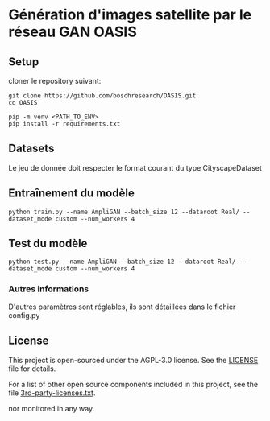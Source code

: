# Génération d'images satellite par le réseau GAN OASIS


## Setup
cloner le repository suivant:
```
git clone https://github.com/boschresearch/OASIS.git
cd OASIS
```

```
pip -m venv <PATH_TO_ENV>
pip install -r requirements.txt
```
## Datasets

Le jeu de donnée doit respecter le format courant du type CityscapeDataset

## Entraînement du modèle

```
python train.py --name AmpliGAN --batch_size 12 --dataroot Real/ --dataset_mode custom --num_workers 4
```

## Test du modèle
```
python test.py --name AmpliGAN --batch_size 12 --dataroot Real/ --dataset_mode custom --num_workers 4
```

### Autres informations

D'autres paramètres sont réglables, ils sont détaillées dans le fichier config.py

## License

This project is open-sourced under the AGPL-3.0 license. See the
[LICENSE](LICENSE) file for details.

For a list of other open source components included in this project, see the
file [3rd-party-licenses.txt](3rd-party-licenses.txt).

 nor monitored in any way.
